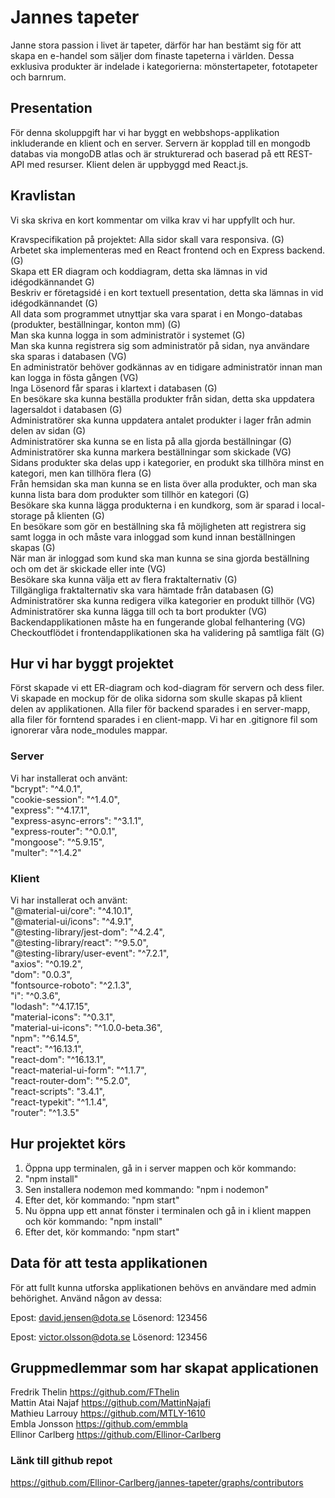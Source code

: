# Jannes tapeter

Janne stora passion i livet är tapeter, därför har han bestämt sig för att skapa en e-handel som säljer dom finaste tapeterna i världen. Dessa exklusiva produkter är indelade i kategorierna: mönstertapeter, fototapeter och barnrum.

## Presentation

För denna skoluppgift har vi har byggt en webbshops-applikation inkluderande en klient och en server. Servern är kopplad till en mongodb databas via mongoDB atlas och är strukturerad och baserad på ett REST-API med resurser. Klient delen är uppbyggd med React.js.

## Kravlistan

Vi ska skriva en kort kommentar om vilka krav vi har uppfyllt och hur.

Kravspecifikation på projektet:
Alla sidor skall vara responsiva. (G)  
Arbetet ska implementeras med en React frontend och en Express backend. (G)  
Skapa ett ER diagram och koddiagram, detta ska lämnas in vid idégodkännandet G)  
Beskriv er företagsidé i en kort textuell presentation, detta ska lämnas in vid idégodkännandet (G)  
All data som programmet utnyttjar ska vara sparat i en Mongo-databas (produkter, beställningar, konton mm) (G)  
Man ska kunna logga in som administratör i systemet (G)  
Man ska kunna registrera sig som administratör på sidan, nya användare ska sparas i databasen (VG)  
En administratör behöver godkännas av en tidigare administratör innan man kan logga in fösta gången (VG)  
Inga Lösenord får sparas i klartext i databasen (G)  
En besökare ska kunna beställa produkter från sidan, detta ska uppdatera lagersaldot i databasen (G)  
Administratörer ska kunna uppdatera antalet produkter i lager från admin delen av sidan (G)  
Administratörer ska kunna se en lista på alla gjorda beställningar (G)  
Administratörer ska kunna markera beställningar som skickade (VG)  
Sidans produkter ska delas upp i kategorier, en produkt ska tillhöra minst en kategori, men kan tillhöra flera (G)  
Från hemsidan ska man kunna se en lista över alla produkter, och man ska kunna lista bara dom produkter som tillhör en kategori (G)  
Besökare ska kunna lägga produkterna i en kundkorg, som är sparad i local-storage på klienten (G)  
En besökare som gör en beställning ska få möjligheten att registrera sig samt logga in och måste vara inloggad som kund innan beställningen skapas (G)  
När man är inloggad som kund ska man kunna se sina gjorda beställning och om det är skickade eller inte (VG)  
Besökare ska kunna välja ett av flera fraktalternativ (G)  
Tillgängliga fraktalternativ ska vara hämtade från databasen (G)  
Administratörer ska kunna redigera vilka kategorier en produkt tillhör (VG)  
Administratörer ska kunna lägga till och ta bort produkter (VG)  
Backendapplikationen måste ha en fungerande global felhantering (VG)  
Checkoutflödet i frontendapplikationen ska ha validering på samtliga fält (G)

## Hur vi har byggt projektet

Först skapade vi ett ER-diagram och kod-diagram för servern och dess filer. Vi skapade en mockup för de olika sidorna som skulle skapas på klient delen av applikationen.
Alla filer för backend sparades i en server-mapp, alla filer för forntend sparades i en client-mapp. Vi har en .gitignore fil som ignorerar våra node_modules mappar.

### Server

Vi har installerat och använt:  
 "bcrypt": "^4.0.1",  
 "cookie-session": "^1.4.0",  
 "express": "^4.17.1",  
 "express-async-errors": "^3.1.1",  
 "express-router": "^0.0.1",  
 "mongoose": "^5.9.15",  
 "multer": "^1.4.2"

### Klient

Vi har installerat och använt:  
 "@material-ui/core": "^4.10.1",  
 "@material-ui/icons": "^4.9.1",  
 "@testing-library/jest-dom": "^4.2.4",  
 "@testing-library/react": "^9.5.0",  
 "@testing-library/user-event": "^7.2.1",  
 "axios": "^0.19.2",  
 "dom": "0.0.3",  
 "fontsource-roboto": "^2.1.3",  
 "i": "^0.3.6",  
 "lodash": "^4.17.15",  
 "material-icons": "^0.3.1",  
 "material-ui-icons": "^1.0.0-beta.36",  
 "npm": "^6.14.5",  
 "react": "^16.13.1",  
 "react-dom": "^16.13.1",  
 "react-material-ui-form": "^1.1.7",  
 "react-router-dom": "^5.2.0",  
 "react-scripts": "3.4.1",  
 "react-typekit": "^1.1.4",  
 "router": "^1.3.5"

## Hur projektet körs

1. Öppna upp terminalen, gå in i server mappen och kör kommando:
2. "npm install"
3. Sen installera nodemon med kommando: "npm i nodemon"
4. Efter det, kör kommando: "npm start"
5. Nu öppna upp ett annat fönster i terminalen och gå in i klient mappen och kör kommando: "npm install"
6. Efter det, kör kommando: "npm start"

## Data för att testa applikationen

För att fullt kunna utforska applikationen behövs en användare med admin behörighet. Använd någon av dessa:

Epost: david.jensen@dota.se
Lösenord: 123456

Epost: victor.olsson@dota.se
Lösenord: 123456

## Gruppmedlemmar som har skapat applicationen

Fredrik Thelin https://github.com/FThelin  
Mattin Atai Najaf https://github.com/MattinNajafi  
Mathieu Larrouy https://github.com/MTLY-1610  
Embla Jonsson https://github.com/emmbla  
Ellinor Carlberg https://github.com/Ellinor-Carlberg

### Länk till github repot

https://github.com/Ellinor-Carlberg/jannes-tapeter/graphs/contributors

